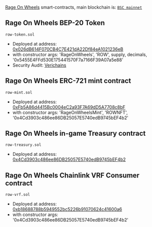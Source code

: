 [Rage On Wheels](https://row.game) smart-contracts, main blockchain is: [`BSC mainnet`](https://www.bnbchain.org/en/smartChain)

## Rage On Wheels BEP-20 Token

`row-token.sol`

- Deployed at address: [0x026dB614F070CB4C7E421dA22Df84eA1021236eB](https://bscscan.com/address/0x026db614f070cb4c7e421da22df84ea1021236eb)
- with constructor args: 'RageOnWheels', 'ROW', supply, decimals, '0x5455E4FFd530E175441570F7a7166F39A07a5e88'
- Security Audit: [Verichains](https://github.com/verichains/public-audit-reports/blob/main/Verichains%20Public%20Audit%20Report%20-%20RageOnWheels%20Token%20-%20v1.0.pdf)

## Rage On Wheels ERC-721 mint contract

`row-mint.sol`

- Deployed at address: [0xFb5A86d4415Bc0004eC2a93F7A69dD5A7708c8bF](https://bscscan.com/address/0xfb5a86d4415bc0004ec2a93f7a69dd5a7708c8bf)
- with constructor args: 'RageOnWheelsMint', 'ROWNFT', '0x4Cd3903c486ee86DB25057E5740edB9745bEF4b2'


## Rage On Wheels in-game Treasury contract

`row-treasury.sol`

- Deployed at address: [0x4Cd3903c486ee86DB25057E5740edB9745bEF4b2](https://bscscan.com/address/0x4cd3903c486ee86db25057e5740edb9745bef4b2)


## Rage On Wheels Chainlink VRF Consumer contract

`row-vrf.sol`

- Deployed at address: [0xb18688788b5949552bc5226b91070624c41600a6](https://bscscan.com/address/0xb18688788b5949552bc5226b91070624c41600a6)
- with constructor args: '0x4Cd3903c486ee86DB25057E5740edB9745bEF4b2'
